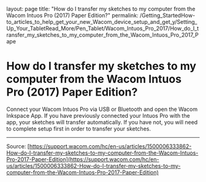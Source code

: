 layout: page
title: "How do I transfer my sketches to my computer from the Wacom Intuos Pro (2017) Paper Edition?"
permalink: /Getting_StartedHow-to_articles_to_help_get_your_new_Wacom_device_setup_and_get_y/Setting_Up_Your_TabletRead_More/Pen_Tablet/Wacom_Intuos_Pro_2017/How_do_I_transfer_my_sketches_to_my_computer_from_the_Wacom_Intuos_Pro_2017_Pape

# How do I transfer my sketches to my computer from the Wacom Intuos Pro (2017) Paper Edition?

Connect your Wacom Intuos Pro via USB or Bluetooth and open the Wacom Inkspace App. If you have previously connected your Intuos Pro with the app, your sketches will transfer automatically. If you have not, you will need to complete setup first in order to transfer your sketches.

---
Source: [https://support.wacom.com/hc/en-us/articles/1500006333862-How-do-I-transfer-my-sketches-to-my-computer-from-the-Wacom-Intuos-Pro-2017-Paper-Edition](https://support.wacom.com/hc/en-us/articles/1500006333862-How-do-I-transfer-my-sketches-to-my-computer-from-the-Wacom-Intuos-Pro-2017-Paper-Edition)
